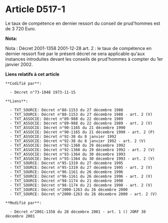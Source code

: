 # Article D517-1

Le taux de compétence en dernier ressort du conseil de prud'hommes est de 3 720 Euro.

**Nota:**

Nota : Décret 2001-1358 2001-12-28 art. 2 : le taux de compétence en dernier ressort fixé par le présent décret ne sera
applicable qu'aux instances introduites devant les conseils de prud'hommes à compter du 1er janvier 2002.

**Liens relatifs à cet article**

	**Codifié par**:

	  - Décret n°73-1048 1973-11-15

	**Liens**:

	  - TXT_SOURCE: Décret n°88-1153 du 27 décembre 1988
	  - TXT_SOURCE: Décret n°88-1153 du 27 décembre 1988 - art. 2 (V)
	  - TXT_ASSOCIE: Décret n°89-988 du 22 décembre 1989
	  - TXT_ASSOCIE: Décret n°89-988 du 22 décembre 1989 - art. 2 (V)
	  - TXT_ASSOCIE: Décret n°90-1165 du 21 décembre 1990
	  - TXT_ASSOCIE: Décret n°90-1165 du 21 décembre 1990 - art. 2 (P)
	  - TXT_ASSOCIE: Décret n°92-38 du 8 janvier 1992
	  - TXT_ASSOCIE: Décret n°92-38 du 8 janvier 1992 - art. 2 (V)
	  - TXT_ASSOCIE: Décret n°92-1360 du 29 décembre 1992
	  - TXT_ASSOCIE: Décret n°92-1360 du 29 décembre 1992 - art. 2 (V)
	  - TXT_ASSOCIE: Décret n°93-1364 du 30 décembre 1993
	  - TXT_ASSOCIE: Décret n°93-1364 du 30 décembre 1993 - art. 2 (V)
	  - TXT_SOURCE: Décret n°95-1319 du 27 décembre 1995
	  - TXT_SOURCE: Décret n°95-1319 du 27 décembre 1995 - art. 2 (V)
	  - TXT_SOURCE: Décret n°96-1161 du 26 décembre 1996
	  - TXT_SOURCE: Décret n°96-1161 du 26 décembre 1996 - art. 2 (V)
	  - TXT_SOURCE: Décret n°98-1174 du 21 décembre 1998
	  - TXT_SOURCE: Décret n°98-1174 du 21 décembre 1998 - art. 2 (V)
	  - TXT_SOURCE: Décret n°2000-1263 du 26 décembre 2000
	  - TXT_SOURCE: Décret n°2000-1263 du 26 décembre 2000 - art. 2 (V)

	**Modifié par**:

	  - Décret n°2001-1358 du 28 décembre 2001 - art. 1 () JORF 30 décembre 2001
